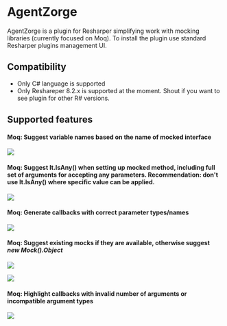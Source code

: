 # AgentZorge
AgentZorge is a plugin for Resharper simplifying work with mocking libraries (currently focused on Moq). To install the plugin use standard Resharper plugins management UI.

## Compatibility

* Only C# language is supported
* Only Reshareper 8.2.x is supported at the moment. Shout if you want to see plugin for other R# versions.

## Supported features

#### Moq: Suggest variable names based on the name of mocked interface

![](https://github.com/Litee/AgentZorge/blob/master/media/variable-name-suggestion.png)

#### Moq: Suggest It.IsAny() when setting up mocked method, including full set of arguments for accepting any parameters. Recommendation: don't use It.IsAny() where specific value can be applied.

![](https://github.com/Litee/AgentZorge/blob/master/media/suggest-isany-argument.png)

#### Moq: Generate callbacks with correct parameter types/names

![](https://github.com/Litee/AgentZorge/blob/master/media/suggest-callback-argument.png)

#### Moq: Suggest existing mocks if they are available, otherwise suggest *new Mock().Object*

![](https://github.com/Litee/AgentZorge/blob/master/media/suggest-existing-mocks.png)

![](https://github.com/Litee/AgentZorge/blob/master/media/suggest-new-mock.png)

#### Moq: Highlight callbacks with invalid number of arguments or incompatible argument types

![](https://github.com/Litee/AgentZorge/blob/master/media/highlight-incompatible-callbacks.png)